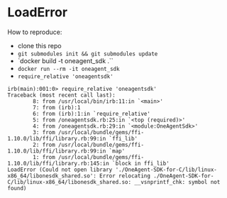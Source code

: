 # LoadError

How to reproduce:
* clone this repo
* `git submodules init && git submodules update`
* `docker build -t oneagent_sdk .``
* `docker run --rm -it oneagent_sdk`
* `require_relative 'oneagentsdk'`

```
irb(main):001:0> require_relative 'oneagentsdk'
Traceback (most recent call last):
        8: from /usr/local/bin/irb:11:in `<main>'
        7: from (irb):1
        6: from (irb):1:in `require_relative'
        5: from /oneagentsdk.rb:25:in `<top (required)>'
        4: from /oneagentsdk.rb:29:in `<module:OneAgentSdk>'
        3: from /usr/local/bundle/gems/ffi-1.10.0/lib/ffi/library.rb:99:in `ffi_lib'
        2: from /usr/local/bundle/gems/ffi-1.10.0/lib/ffi/library.rb:99:in `map'
        1: from /usr/local/bundle/gems/ffi-1.10.0/lib/ffi/library.rb:145:in `block in ffi_lib'
LoadError (Could not open library './OneAgent-SDK-for-C/lib/linux-x86_64/libonesdk_shared.so': Error relocating ./OneAgent-SDK-for-C/lib/linux-x86_64/libonesdk_shared.so: __vsnprintf_chk: symbol not found)
```
